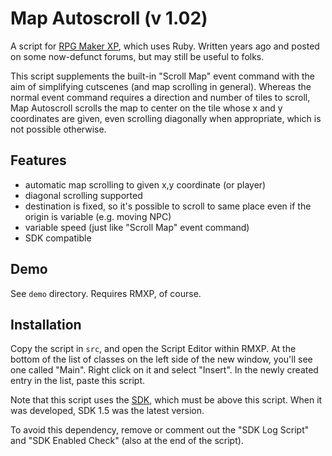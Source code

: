 Map Autoscroll (v 1.02)
===

A script for [RPG Maker XP](http://en.wikipedia.org/wiki/RPG_Maker_XP), which uses Ruby. Written years ago and posted on some now-defunct forums, but may still be useful to folks.

This script supplements the built-in "Scroll Map" event command with the aim of simplifying cutscenes (and map scrolling in general). Whereas the normal event command requires a direction and number of tiles to scroll, Map Autoscroll scrolls the map to center on the tile whose x and y coordinates are given, even scrolling diagonally when appropriate, which is not possible otherwise.

Features
---
* automatic map scrolling to given x,y coordinate (or player)
* diagonal scrolling supported
* destination is fixed, so it's possible to scroll to same place even if the origin is variable (e.g. moving NPC)
* variable speed (just like "Scroll Map" event command)
* SDK compatible

Demo
---
See `demo` directory. Requires RMXP, of course.

Installation
---
Copy the script in `src`, and open the Script Editor within RMXP. At the bottom of the list of classes on the left side of the new window, you'll see one called "Main". Right click on it and select "Insert". In the newly created entry in the list, paste this script.

Note that this script uses the [SDK](http://www.hbgames.org/forums/viewtopic.php?t=1802.0), which must be above this script. When it was developed, SDK 1.5 was the latest version.

To avoid this dependency, remove or comment out the "SDK Log Script" and "SDK Enabled Check" (also at the end of the script).
